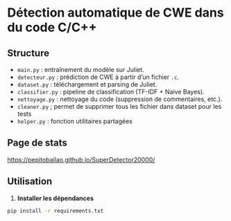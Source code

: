 # Détection automatique de CWE dans du code C/C++

## Structure

- `main.py` : entraînement du modèle sur Juliet.
- `detecteur.py` : prédiction de CWE à partir d’un fichier `.c`.
- `dataset.py` : téléchargement et parsing de Juliet.
- `classifier.py` : pipeline de classification (TF-IDF + Naive Bayes).
- `nettoyage.py` : nettoyage du code (suppression de commentaires, etc.).
- `cleaner.py` ; permet de supprimer tous les fichier dans dataset pour les tests
- `helper.py` : fonction utilitaires partagées

## Page de stats
https://pepitobailao.github.io/SuperDetector20000/

## Utilisation

1. **Installer les dépendances**

```bash
pip install -r requirements.txt

